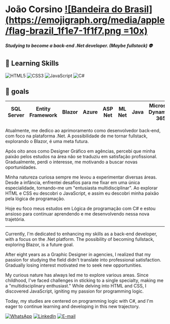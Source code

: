 # João Corsino [![Bandeira do Brasil](https://emojigraph.org/media/apple/flag-brazil_1f1e7-1f1f7.png =10x)](https://emojigraph.org/media/apple/flag-brazil_1f1e7-1f1f7.png=10px)

##### Studying to become a back-end .Net developer. (Maybe fullstack) :alien:
## :book: Learning Skills
![HTML5](https://img.shields.io/badge/HTML5-000?style=for-the-badge&logo=html5) ![CSS3](https://img.shields.io/badge/CSS3-000?style=for-the-badge&logo=css3&logoColor=264CE4) ![JavaScript](https://img.shields.io/badge/JavaScript-000?style=for-the-badge&logo=javascript) ![C#](https://img.shields.io/badge/C%23-000?style=for-the-badge&logo=c-sharp&logoColor=823085)

## :scroll: goals
| SQL Server | Entity Framework | Blazor | Azure | ASP Net | ML Net | Java | Microsoft Dynamics 365 | phyton
|-|-|-|-|-|-|-|-|-|

Atualmente, me dedico ao aprimoramento como desenvolvedor back-end, com foco na plataforma .Net. A possibilidade de me tornar fullstack, explorando o Blazor, é uma meta futura.

Após oito anos como Designer Gráfico em agências, percebi que minha paixão pelos estudos na área não se traduziu em satisfação profissional. Gradualmente, perdi o interesse, me motivando a buscar novas oportunidades.

Minha natureza curiosa sempre me levou a experimentar diversas áreas. Desde a infância, enfrentei desafios para me fixar em uma única especialidade, tornando-me um "entusiasta multidisciplinar". Ao explorar HTML e CSS eu descobri o JavaScript, e assim eu descobri minha paixão pela lógica de programação.

Hoje eu foco meus estudos em Lógica de programação com C# e estou ansioso para continuar aprendendo e me desenvolvendo nessa nova trajetória.
___
Currently, I'm dedicated to enhancing my skills as a back-end developer, with a focus on the .Net platform. The possibility of becoming fullstack, exploring Blazor, is a future goal.

After eight years as a Graphic Designer in agencies, I realized that my passion for studying the field didn't translate into professional satisfaction. Gradually losing interest motivated me to seek new opportunities.

My curious nature has always led me to explore various areas. Since childhood, I've faced challenges in sticking to a single specialty, making me a "multidisciplinary enthusiast." While delving into HTML and CSS, I discovered JavaScript, igniting my passion for programming logic.

Today, my studies are centered on programming logic with C#, and I'm eager to continue learning and developing in this new trajectory.

[![WhatsApp](https://img.shields.io/badge/WhatsApp-25D366?style=for-the-badge&logo=whatsapp&logoColor=white)](https://wa.me/5512996399108) [![LinkedIn](https://img.shields.io/badge/LinkedIn-000?style=for-the-badge&logo=linkedin&logoColor=0E76A8)](https://www.linkedin.com/in/jota-corsino/) [![E-mail](https://img.shields.io/badge/-Email-000?style=for-the-badge&logo=microsoft-outlook&logoColor=007BFF)](mailto:oi.corsino@gmail.com)
